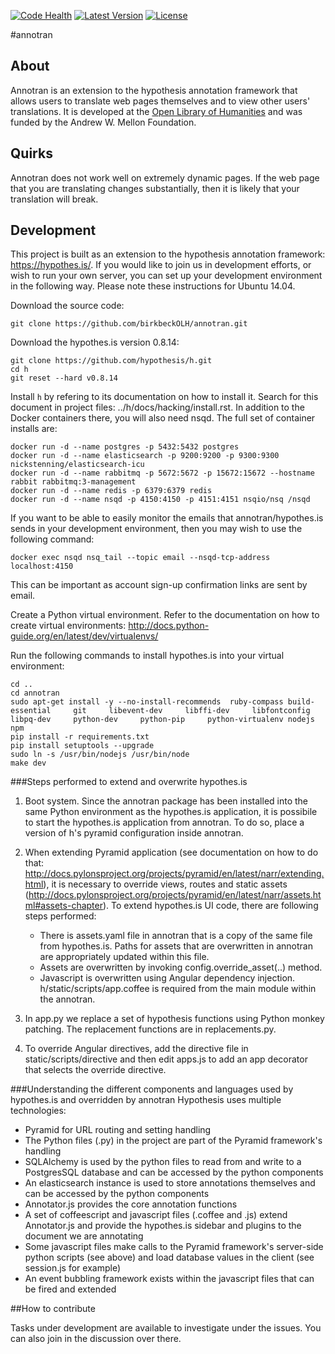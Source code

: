 [![Code Health](https://landscape.io/github/birkbeckOLH/annotran/master/landscape.svg?style=flat)](https://landscape.io/github/birkbeckOLH/annotran/master) [![Latest Version](https://img.shields.io/badge/python-2.7-blue.svg)]() [![License](http://img.shields.io/:license-mit-blue.svg)](https://github.com/birkbeckOLH/annotran/blob/master/LICENSE)

#annotran

## About

Annotran is an extension to the hypothesis annotation framework that allows users to translate web pages themselves and to view other users' translations. It is developed at the [Open Library of Humanities](https://about.openlibhums.org) and was funded by the Andrew W. Mellon Foundation. 

## Quirks

Annotran does not work well on extremely dynamic pages. If the web page that you are translating changes substantially, then it is likely that your translation will break.

## Development

This project is built as an extension to the hypothesis annotation framework: https://hypothes.is/. If you would like to join us in development efforts, or wish to run your own server, you can set up your development environment in the following way. Please note these instructions for Ubuntu 14.04.

Download the source code:
```
git clone https://github.com/birkbeckOLH/annotran.git
```
Download the hypothes.is version 0.8.14:
```
git clone https://github.com/hypothesis/h.git
cd h
git reset --hard v0.8.14
```
Install `h` by refering to its documentation on how to install it. Search for this document in project files: ../h/docs/hacking/install.rst. In addition to the Docker containers there, you will also need nsqd. The full set of container installs are:

```
docker run -d --name postgres -p 5432:5432 postgres
docker run -d --name elasticsearch -p 9200:9200 -p 9300:9300 nickstenning/elasticsearch-icu
docker run -d --name rabbitmq -p 5672:5672 -p 15672:15672 --hostname rabbit rabbitmq:3-management
docker run -d --name redis -p 6379:6379 redis
docker run -d --name nsqd -p 4150:4150 -p 4151:4151 nsqio/nsq /nsqd
```

If you want to be able to easily monitor the emails that annotran/hypothes.is sends in your development environment, then you may wish to use the following command:

```
docker exec nsqd nsq_tail --topic email --nsqd-tcp-address localhost:4150
```

This can be important as account sign-up confirmation links are sent by email.

Create a Python virtual environment. Refer to the documentation on how to create virtual environments: http://docs.python-guide.org/en/latest/dev/virtualenvs/

Run the following commands to install hypothes.is into your virtual environment:
```
cd ..
cd annotran
sudo apt-get install -y --no-install-recommends  ruby-compass build-essential     git     libevent-dev     libffi-dev     libfontconfig     libpq-dev     python-dev     python-pip     python-virtualenv nodejs npm
pip install -r requirements.txt
pip install setuptools --upgrade
sudo ln -s /usr/bin/nodejs /usr/bin/node
make dev
```

###Steps performed to extend and overwrite hypothes.is

1. Boot system. Since the annotran package has been installed into the same Python environment as the hypothes.is application, it is possibile to start the hypothes.is application from annotran. To do so, place a version of h's pyramid configuration inside annotran. 

2. When extending Pyramid application (see documentation on how to do that: http://docs.pylonsproject.org/projects/pyramid/en/latest/narr/extending.html), it is necessary to override views, routes and static assets (http://docs.pylonsproject.org/projects/pyramid/en/latest/narr/assets.html#assets-chapter). To extend hypothes.is UI code, there are following steps performed:
	- There is assets.yaml file in annotran that is a copy of the same file from hypothes.is. Paths for assets that are overwritten in annotran are appropriately updated within this file. 
	- Assets are overwritten by invoking config.override_asset(..) method.
	- Javascript is overwritten using Angular dependency injection. h/static/scripts/app.coffee is required from the main module within the annotran.

3. In app.py we replace a set of hypothesis functions using Python monkey patching. The replacement functions are in replacements.py.

4. To override Angular directives, add the directive file in static/scripts/directive and then edit apps.js to add an app decorator that selects the override directive. 

###Understanding the different components and languages used by hypothes.is and overridden by annotran
Hypothesis uses multiple technologies:

* Pyramid for URL routing and setting handling
* The Python files (.py) in the project are part of the Pyramid framework's handling
* SQLAlchemy is used by the python files to read from and write to a PostgresSQL database and can be accessed by the python components
* An elasticsearch instance is used to store annotations themselves and can be accessed by the python components
* Annotator.js provides the core annotation functions
* A set of coffeescript and javascript files (.coffee and .js) extend Annotator.js and provide the hypothes.is sidebar and plugins to the document we are annotating
* Some javascript files make calls to the Pyramid framework's server-side python scripts (see above) and load database values in the client (see session.js for example)
* An event bubbling framework exists within the javascript files that can be fired and extended

##How to contribute

Tasks under development are available to investigate under the issues. You can also join in the discussion over there.

